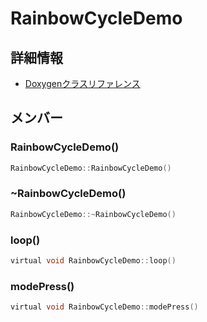 # RainbowCycleDemo



## 詳細情報

- [Doxygenクラスリファレンス](https://lang-ship.com/reference/Arduino/1.8.9/class_rainbow_cycle_demo.html)

## メンバー

### RainbowCycleDemo()



```c
RainbowCycleDemo::RainbowCycleDemo()
```



### ~RainbowCycleDemo()



```c
RainbowCycleDemo::~RainbowCycleDemo()
```



### loop()



```c
virtual void RainbowCycleDemo::loop()
```



### modePress()



```c
virtual void RainbowCycleDemo::modePress()
```



